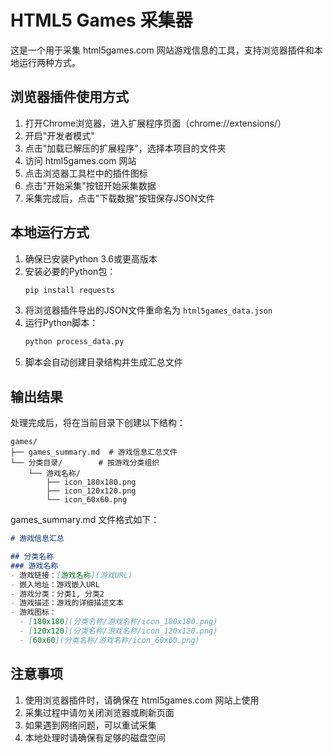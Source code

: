 # HTML5 Games 采集器

这是一个用于采集 html5games.com 网站游戏信息的工具，支持浏览器插件和本地运行两种方式。

## 浏览器插件使用方式

1. 打开Chrome浏览器，进入扩展程序页面（chrome://extensions/）
2. 开启"开发者模式"
3. 点击"加载已解压的扩展程序"，选择本项目的文件夹
4. 访问 html5games.com 网站
5. 点击浏览器工具栏中的插件图标
6. 点击"开始采集"按钮开始采集数据
7. 采集完成后，点击"下载数据"按钮保存JSON文件

## 本地运行方式

1. 确保已安装Python 3.6或更高版本
2. 安装必要的Python包：
   ```bash
   pip install requests
   ```
3. 将浏览器插件导出的JSON文件重命名为 `html5games_data.json`
4. 运行Python脚本：
   ```bash
   python process_data.py
   ```
5. 脚本会自动创建目录结构并生成汇总文件

## 输出结果

处理完成后，将在当前目录下创建以下结构：

```
games/
├── games_summary.md  # 游戏信息汇总文件
└── 分类目录/        # 按游戏分类组织
    └── 游戏名称/
        ├── icon_180x180.png
        ├── icon_120x120.png
        └── icon_60x60.png
```

games_summary.md 文件格式如下：
```markdown
# 游戏信息汇总

## 分类名称
### 游戏名称
- 游戏链接：[游戏名称](游戏URL)
- 嵌入地址：游戏嵌入URL
- 游戏分类：分类1, 分类2
- 游戏描述：游戏的详细描述文本
- 游戏图标：
  - [180x180](分类名称/游戏名称/icon_180x180.png)
  - [120x120](分类名称/游戏名称/icon_120x120.png)
  - [60x60](分类名称/游戏名称/icon_60x60.png)
```

## 注意事项

1. 使用浏览器插件时，请确保在 html5games.com 网站上使用
2. 采集过程中请勿关闭浏览器或刷新页面
3. 如果遇到网络问题，可以重试采集
4. 本地处理时请确保有足够的磁盘空间 